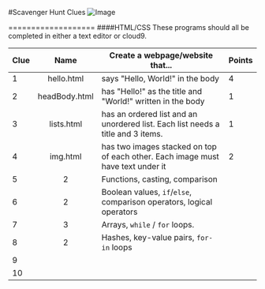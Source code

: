 #Scavenger Hunt Clues
![Image](http://i.imgur.com/7PecKI9.png)


===================
####HTML/CSS
These programs should all be completed in either a text editor or cloud9.

| Clue  | Name | Create a webpage/website that... | Points | 
|-------|:-------:|------|--------------|
| 1| hello.html|  says "Hello, World!" in the body | 4 |
| 2| headBody.html |has "Hello!" as the title and "World!" written in the body |1 |
| 3| lists.html | has an ordered list and an unordered list. Each list needs a title and 3 items. | 1 | 
| 4 | img.html | has two images stacked on top of each other. Each image must have text under it | 2 | 
| 5 | 2  | Functions, casting, comparison |  | 
| 6 | 2  | Boolean values, `if`/`else`, comparison operators, logical operators | | 
| 7 | 3  | Arrays, `while` / `for` loops. | | 
| 8 | 2  | Hashes, key-value pairs, `for-in` loops  |  | 
| 9 |  |  |  |
| 10 |   | | 
  